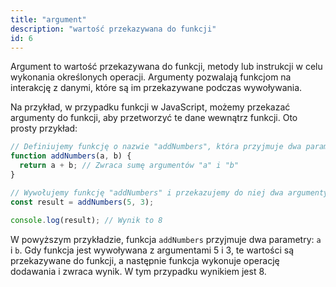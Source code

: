 ```yaml
---
title: "argument"
description: "wartość przekazywana do funkcji"
id: 6
---
```


Argument to wartość przekazywana do funkcji, metody lub instrukcji w celu wykonania określonych operacji. Argumenty pozwalają funkcjom na interakcję z danymi, które są im przekazywane podczas wywoływania.

Na przykład, w przypadku funkcji w JavaScript, możemy przekazać argumenty do funkcji, aby przetworzyć te dane wewnątrz funkcji. Oto prosty przykład:

```js
// Definiujemy funkcję o nazwie "addNumbers", która przyjmuje dwa parametry: "a" i "b"
function addNumbers(a, b) {
  return a + b; // Zwraca sumę argumentów "a" i "b"
}

// Wywołujemy funkcję "addNumbers" i przekazujemy do niej dwa argumenty: 5 i 3
const result = addNumbers(5, 3);

console.log(result); // Wynik to 8
```

W powyższym przykładzie, funkcja `addNumbers` przyjmuje dwa parametry: `a` i `b`. Gdy funkcja jest wywoływana z argumentami 5 i 3, te wartości są przekazywane do funkcji, a następnie funkcja wykonuje operację dodawania i zwraca wynik. W tym przypadku wynikiem jest 8.
